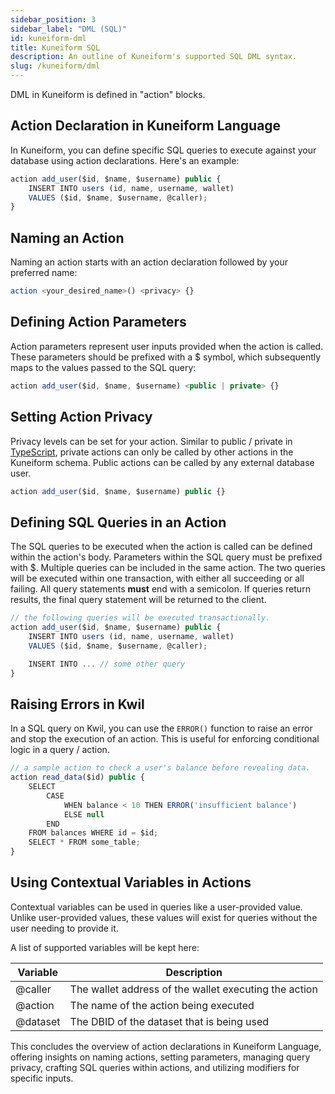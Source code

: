 ```yaml
---
sidebar_position: 3
sidebar_label: "DML (SQL)"
id: kuneiform-dml
title: Kuneiform SQL
description: An outline of Kuneiform's supported SQL DML syntax.
slug: /kuneiform/dml
---
```


DML in Kuneiform is defined in "action" blocks.

## Action Declaration in Kuneiform Language

In Kuneiform, you can define specific SQL queries to execute against your database using action declarations. Here's an example:

```typescript
action add_user($id, $name, $username) public {
    INSERT INTO users (id, name, username, wallet)
    VALUES ($id, $name, $username, @caller);
}
```

## Naming an Action

Naming an action starts with an action declaration followed by your preferred name:

```typescript
action <your_desired_name>() <privacy> {}
```

## Defining Action Parameters

Action parameters represent user inputs provided when the action is called. These parameters should be prefixed with a $ symbol, which subsequently maps to the values passed to the SQL query:

```typescript
action add_user($id, $name, $username) <public | private> {}
```

## Setting Action Privacy

Privacy levels can be set for your action. Similar to public / private in [TypeScript](https://www.tutorialsteacher.com/typescript/data-modifiers), private actions can only be called by other actions in the Kuneiform schema. Public actions can be called by any external database user.

```typescript
action add_user($id, $name, $username) public {}
```

## Defining SQL Queries in an Action

The SQL queries to be executed when the action is called can be defined within the action's body. Parameters within the SQL query must be prefixed with $.  Multiple queries can be included in the same action.  The two queries will be executed within one transaction, with either all succeeding or all failing. All query statements **must** end with a semicolon. If queries return results, the final query statement will be returned to the client.

```typescript
// the following queries will be executed transactionally.
action add_user($id, $name, $username) public {
    INSERT INTO users (id, name, username, wallet)
    VALUES ($id, $name, $username, @caller);

    INSERT INTO ... // some other query
}
```

## Raising Errors in Kwil

In a SQL query on Kwil, you can use the ```ERROR()``` function to raise an error and stop the execution of an action. This is useful for enforcing conditional logic in a query / action.

```typescript
// a sample action to check a user's balance before revealing data.
action read_data($id) public {
    SELECT
        CASE
            WHEN balance < 10 THEN ERROR('insufficient balance')
            ELSE null
        END
    FROM balances WHERE id = $id;
    SELECT * FROM some_table;
}
```

## Using Contextual Variables in Actions

Contextual variables can be used in queries like a user-provided value.  Unlike user-provided values, these values will exist for queries without the user needing to provide it.

A list of supported variables will be kept here:

| Variable | Description                                           |
|----------|-------------------------------------------------------|
| @caller  | The wallet address of the wallet executing the action |
| @action  | The name of the action being executed                 |
| @dataset | The DBID of the dataset that is being used            |

This concludes the overview of action declarations in Kuneiform Language, offering insights on naming actions, setting parameters, managing query privacy, crafting SQL queries within actions, and utilizing modifiers for specific inputs.
